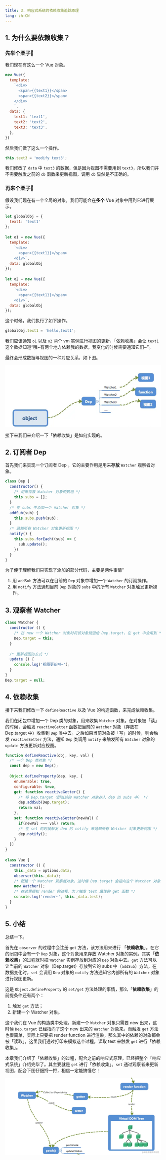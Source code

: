 ```yaml
---
title: 3. 响应式系统的依赖收集追踪原理
lang: zh-CN
---
```


## 1. 为什么要依赖收集？

### 先举个栗子🌰

我们现在有这么一个 Vue 对象。

```js
new Vue({
  template:
    `<div>
      <span>{{text1}}</span>
      <span>{{text2}}</span>
    </div>
    `,
  data: {
    text1: 'text1',
    text2: 'text2',
    text3: 'text3',
  },
})
```

然后我们做了这么一个操作。

```js
this.text3 = 'modify text3';
```

我们修改了 `data` 中 `text3` 的数据，但是因为视图不需要用到 `text3`，所以我们并不需要触发之前的 `cb` 函数来更新视图，调用 `cb` 显然是不正确的。

### 再来个栗子🌰

假设我们现在有一个全局的对象，我们可能会在**多个** Vue 对象中用到它进行展示。

```js
let globalObj = {
  text1: 'text1'
};

let o1 = new Vue({
  template:
    `<div>
      <span>{{text1}}</span> 
    <div>`,
  data: globalObj
});

let o2 = new Vue({
  template:
    `<div>
      <span>{{text1}}</span> 
    <div>`,
  data: globalObj
});
```

这个时候，我们执行了如下操作。

```js
globalObj.text1 = 'hello,text1';
```

我们应该通知 `o1` 以及 `o2` 两个 vm 实例进行视图的更新，「依赖收集」会让 `text1` 这个数据知道“哦~有两个地方依赖我的数据，我变化的时候需要通知它们~”。

最终会形成数据与视图的一种对应关系，如下图。

![dep](./img/Dep_vm.png)

接下来我们来介绍一下「依赖收集」是如何实现的。

## 2. 订阅者 Dep

首先我们来实现一个订阅者 Dep ，它的主要作用是用来**存放** `Watcher` 观察者对象。

```js
class Dep {
  constructor() { 
    /* 用来存放 Watcher 对象的数组 */
    this.subs = [];
  }
  /* 在 subs 中添加一个 Watcher 对象 */
  addSub(sub) {
    this.subs.push(sub);
  }
  /* 通知所有 Watcher 对象更新视图 */
  notify() {
    this.subs.forEach((sub) => {
      sub.update();
    })
  }
}
```

为了便于理解我们只实现了添加的部分代码，主要是两件事情“

1. 用 `addSub` 方法可以在目前的 `Dep` 对象中增加一个 `Watcher` 的订阅操作。
2. 用 `notify` 方法通知目前 `Dep` 对象的 `subs` 中的所有 `Watcher` 对象触发更新操作。

## 3. 观察者 Watcher

```js
class Watcher {
  constructor () {
    /* 在 new 一个 Watcher 对象时将该对象赋值给 Dep.target，在 get 中会用到 */
    Dep.target = this;
  }

  /* 更新视图的方式 */
  update () {
    console.log('视图更新啦~');
  }
}
Dep.target = null;
```

## 4. 依赖收集

接下来我们修改一下 `defineReactive` 以及 Vue 的构造函数，来完成依赖收集。

我们在闭包中增加一个 Dep 类的对象，用来收集 `Watcher` 对象。在对象被「读」的时候，会触发 `reactiveGetter` 函数把当前的 `Watcher` 对象（存放在 Dep.target 中）收集到 `Dep` 类中去。之后如果当前对象被「写」的时候，则会触发 `reactiveSetter` 方法，通知 `Dep` 类调用 `notify` 来触发所有 `Watcher` 对象的 `update` 方法更新对应视图。

```js
function defineReactive(obj, key, val) {
  /* 一个 Dep 类对象 */
  const dep = new Dep();

  Object.defineProperty(dep, key, {
    enumerable: true,
    configurable: true,
    get: function reactiveGetter() {
      /* 将 Dep.target（即当前的 Watcher 对象存入 dep 的 subs 中） */
      dep.addSub(Dep.target);
      return val;
    },
    set: function reactiveSetter(newVal) {
      if(newVal === val) return;
      /* 在 set 的时候触发 dep 的 notify 来通知所有 Watcher 对象更新视图 */
      dep.notify();
    }
  })
}

class Vue {
  constructor () {
    this._data = options.data;
    observer(this._data);
    /* 新建一个 Watcher 观察者对象，这时候 Dep.target 会指向这个 Watcher 对象 */
    new Watcher();
    /* 在这里模拟 render 的过程，为了触发 test 属性的 get 函数 */
    console.log('render~', this._data.test);
  }
}
```

## 5. 小结

总结一下。

首先在 `observer` 的过程中会注册 `get` 方法，该方法用来进行 「**依赖收集**」。在它的闭包中会有一个 `Dep` 对象，这个对象用来存放 Watcher 对象的实例。其实「**依赖收集**」的过程就时把 `Watcher` 实例存放到对应的 `Dep` 对象中去。`get` 方法可以让当前的 `Watcher` 对象（Dep.target）存放到它的 subs 中（`addSub`）方法，在数据变化时，`set` 会调用 `Dep` 对象的 `notify` 方法通知它内部所有的 `Watcher` 对象进行视图更新。

这是 `Object.defineProperty` 的 `set/get` 方法处理的事情，那么「**依赖收集**」的前提条件还有两个：

1. 触发 `get` 方法；
2. 新建一个 Watcher 对象。

这个我们在 Vue 的构造类中处理。新建一个 `Watcher` 对象只需要 new 出来，这时候 `Dep.target` 已经指向了这个 new 出来的 `Watcher` 对象来。而触发 `get` 方法也很简单，实际上只要把 render function 进行渲染，那么其中的依赖的对象都会被「读取」，这里我们通过打印来模拟这个过程，读取 test 来触发 `get` 进行「依赖收集」。

本章我们介绍了「依赖收集」的过程，配合之前的响应式原理，已经把整个「响应式系统」介绍完毕了。其主要就是 `get` 进行「依赖收集」。`set` 通过观察者来更新视图，配合下图仔细捋一捋，相信一定能搞懂它！

![响应式](./img/reactive.png)
